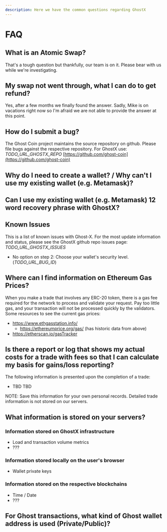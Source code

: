 ```yaml
---
description: Here we have the common questions regarding GhostX
---
```


# FAQ

## What is an Atomic Swap?

That's a tough question but thankfully, our team is on it. Please bear with us while we're investigating.

## My swap not went through, what I can do to get refund?

Yes, after a few months we finally found the answer. Sadly, Mike is on vacations right now so I'm afraid we are not able to provide the answer at this point.



## How do I submit a bug?

The Ghost Coin project maintains the source repository on github.  Please file bugs against the respective repository.   For GhostX use: _TODO\_URL\_GHOSTX\_REPO_ [https://github.com/ghost-coin](https://github.com/ghost-coin)



## Why do I need to create a wallet?  / Why can't I use my existing wallet \(e.g. Metamask\)?



## Can I use my existing wallet \(e.g. Metamask\) 12 word recovery phrase with GhostX? 



##  Known Issues

This is a list of known issues with Ghost-X.  For the most update information and status, please see the GhostX github repo issues page: _TODO\_URL\_GHOSTX\_ISSUES_

* No option on step 2: Choose your wallet's security level. \(_TODO\_URL\_BUG\_ID_\)

## Where can I find information on Ethereum Gas Prices?

When you make a trade that involves any ERC-20 token, there is a gas fee required for the network to process and validate your request.  Pay too little gas, and your transaction will not be processed quickly by the validators.  Some resources to see the current gas prices:

* https://www.ethgasstation.info/ 
  * https://ethereumprice.org/gas/ \(has historic data from above\)
* https://etherscan.io/gasTracker



## Is there a report or log that shows my actual costs for a trade with fees so that I can calculate my basis for gains/loss reporting?

The following information is presented upon the completion of a trade: 

* TBD TBD

NOTE: Save this information for your own personal records.  Detailed trade information is not stored on our servers.

## What information is stored on your servers?

### Information stored on GhostX infrastructure

* Load and transaction volume metrics
* ???

### Information stored locally on the user's browser

* Wallet private keys

### Information stored on the respective blockchains

* Time / Date 
* ???

### 

## For Ghost transactions, what kind of Ghost wallet address is used \(Private/Public\)?



